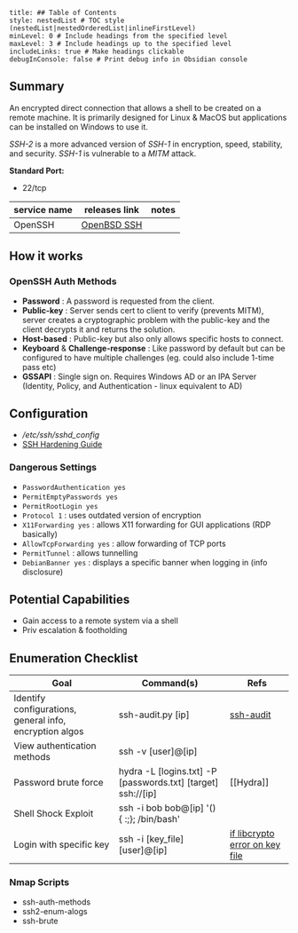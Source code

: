 ```table-of-contents
title: ## Table of Contents
style: nestedList # TOC style (nestedList|nestedOrderedList|inlineFirstLevel)
minLevel: 0 # Include headings from the specified level
maxLevel: 3 # Include headings up to the specified level
includeLinks: true # Make headings clickable
debugInConsole: false # Print debug info in Obsidian console
```

## Summary
An encrypted direct connection that allows a shell to be created on a remote machine. It is primarily designed for Linux & MacOS but applications can be installed on Windows to use it.

*SSH-2* is a more advanced version of *SSH-1* in encryption, speed, stability, and security. *SSH-1* is vulnerable to a *MITM* attack.

**Standard Port:** 
- 22/tcp

| service name | releases link                           | notes |
| ------------ | --------------------------------------- | ----- |
| OpenSSH      | [OpenBSD SSH](https://www.openssh.com/) |       |
## How it works
### OpenSSH Auth Methods
- **Password** : A password is requested from the client.
- **Public-key** : Server sends cert to client to verify (prevents MITM), server creates a cryptographic problem with the public-key and the client decrypts it and returns the solution. 
- **Host-based** : Public-key but also only allows specific hosts to connect.
- **Keyboard** & **Challenge-response** : Like password by default but can be configured to have multiple challenges (eg. could also include 1-time pass etc)
- **GSSAPI** : Single sign on. Requires Windows AD or an IPA Server (Identity, Policy, and Authentication - linux equivalent to AD)

## Configuration
- */etc/ssh/sshd_config*
- [SSH Hardening Guide](https://www.ssh-audit.com/hardening_guides.html)

### Dangerous Settings
- `PasswordAuthentication yes`
- `PermitEmptyPasswords yes`
- `PermitRootLogin yes`
- `Protocol 1` : uses outdated version of encryption
- `X11Forwarding yes` : allows X11 forwarding for GUI applications (RDP basically)
- `AllowTcpForwarding yes` : allow forwarding of TCP ports
- `PermitTunnel` : allows tunnelling
- `DebianBanner yes` : displays a specific banner when logging in (info disclosure)
## Potential Capabilities
- Gain access to a remote system via a shell
- Priv escalation & footholding

## Enumeration Checklist

| Goal                                                    | Command(s)                                                   | Refs                                                                                                                                                                                           |
| ------------------------------------------------------- | ------------------------------------------------------------ | ---------------------------------------------------------------------------------------------------------------------------------------------------------------------------------------------- |
| Identify configurations, general info, encryption algos | ssh-audit.py [ip]                                            | [ssh-audit](https://github.com/jtesta/ssh-audit)                                                                                                                                               |
| View authentication methods                             | ssh -v [user]@[ip]                                           |                                                                                                                                                                                                |
| Password brute force                                    | hydra -L [logins.txt] -P [passwords.txt] [target] ssh://[ip] | [[Hydra]]                                                                                                                                                                                      |
| Shell Shock Exploit                                     | ssh -i bob bob@[ip] '() { :;}; /bin/bash'<br>                |                                                                                                                                                                                                |
| Login with specific key                                 | ssh -i [key_file] [user]@[ip]                                | [if libcrypto error on key file](https://unix.stackexchange.com/questions/577402/ssh-error-while-logging-in-using-private-key-loaded-pubkey-invalid-format-and#:~:text=41,fixed%20my%20issue.) |
### Nmap Scripts
- ssh-auth-methods
- ssh2-enum-alogs
- ssh-brute